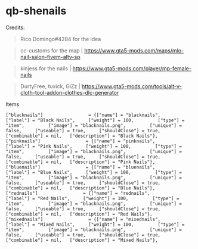 # qb-shenails
Credits:
> Rico Domingo#4284 for the idea

> cc-customs for the map | https://www.gta5-mods.com/maps/mlo-nail-salon-fivem-altv-sp

> kinjess for the nails | https://www.gta5-mods.com/player/mp-female-nails

> DurtyFree, tuxick, GiZz | https://www.gta5-mods.com/tools/alt-v-cloth-tool-addon-clothes-dlc-generator

Items
```
["blacknails"]                 = {["name"] = "blacknails",                        ["label"] = "Black Nails",     ["weight"] = 100,         ["type"] = "item",         ["image"] = "blacknails.png",         ["unique"] = false,     ["useable"] = true,     ["shouldClose"] = true,    ["combinable"] = nil,   ["description"] = "Black Nails"},
["pinknails"]                 = {["name"] = "pinknails",                        ["label"] = "Pink Nails",     ["weight"] = 100,         ["type"] = "item",         ["image"] = "blacknails.png",         ["unique"] = false,     ["useable"] = true,     ["shouldClose"] = true,    ["combinable"] = nil,   ["description"] = "Pink Nails"},
["bluenails"]                 = {["name"] = "bluenails",                        ["label"] = "Blue Nails",     ["weight"] = 100,         ["type"] = "item",         ["image"] = "blacknails.png",         ["unique"] = false,     ["useable"] = true,     ["shouldClose"] = true,    ["combinable"] = nil,   ["description"] = "Blue Nails"},
["rednails"]                 = {["name"] = "rednails",                        ["label"] = "Red Nails",     ["weight"] = 100,         ["type"] = "item",         ["image"] = "blacknails.png",         ["unique"] = false,     ["useable"] = true,     ["shouldClose"] = true,    ["combinable"] = nil,   ["description"] = "Red Nails"},
["mixednails"]                 = {["name"] = "mixednails",                        ["label"] = "Mixed Nails",     ["weight"] = 100,         ["type"] = "item",         ["image"] = "blacknails.png",         ["unique"] = false,     ["useable"] = true,     ["shouldClose"] = true,    ["combinable"] = nil,   ["description"] = "Mixed Nails"},
```